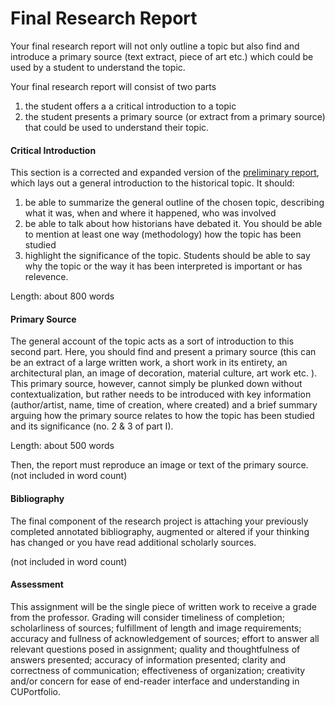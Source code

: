 # Final Research Report

Your final research report will not only outline a topic but also find and introduce a primary source (text extract, piece of art etc.) which could be used by a student to understand the topic.

Your final research report will consist of two parts

1. the student offers a a critical introduction to a topic
2. the student presents a primary source (or extract from a primary source) that could be used to understand their topic.&#x20;

#### Critical Introduction

This section is a corrected and expanded version of the [preliminary report](preliminary-report.md), which lays out a general introduction to the historical topic. It should:

1. be able to summarize the general outline of the chosen topic, describing what it was, when and where it happened, who was involved
2. be able to talk about how historians have debated it. You should be able to mention at least one way (methodology) how the topic has been studied
3. highlight the significance of the topic. Students should be able to say why the topic or the way it has been interpreted is important or has relevence.&#x20;

Length: about 800 words

#### Primary Source

The general account of the topic acts as a sort of introduction to this second part. Here, you should find and present a primary source (this can be an extract of a large written work, a short work in its entirety, an architectural plan, an image of decoration, material culture, art work etc. ). This primary source, however, cannot simply be plunked down without contextualization, but rather needs to be introduced with key information (author/artist, name, time of creation, where created) and a brief summary arguing how the primary source relates to how the topic has been studied and its significance (no. 2 & 3 of part I).&#x20;

Length: about 500 words

Then, the report must reproduce an image or text of the primary source. (not included in word count)&#x20;

#### Bibliography

The final component of the research project is attaching your previously completed annotated bibliography, augmented or altered if your thinking has changed or you have read additional scholarly sources.&#x20;

(not included in word count)

#### Assessment

This assignment will be the single piece of written work to receive a grade from the professor. Grading will consider timeliness of completion; scholarliness of sources; fulfillment of length and image requirements; accuracy and fullness of acknowledgement of sources; effort to answer all relevant questions posed in assignment; quality and thoughtfulness of answers presented; accuracy of information presented; clarity and correctness of communication; effectiveness of organization; creativity and/or concern for ease of end-reader interface and understanding in CUPortfolio.
